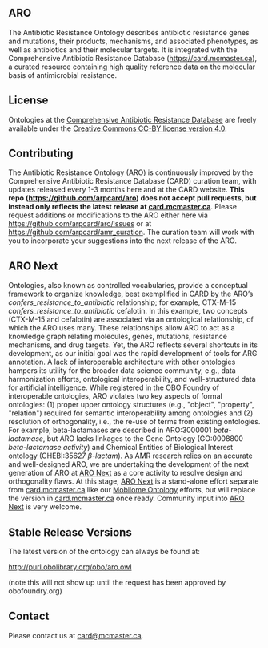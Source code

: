 ## ARO

The Antibiotic Resistance Ontology describes antibiotic resistance genes and mutations, their products, mechanisms, and associated phenotypes, as well as antibiotics and their molecular targets. It is integrated with the Comprehensive Antibiotic Resistance Database (https://card.mcmaster.ca), a curated resource containing high quality reference data on the molecular basis of antimicrobial resistance.

## License

Ontologies at the [Comprehensive Antibiotic Resistance Database](https://card.mcmaster.ca/download) are freely available under the [Creative Commons CC-BY license version 4.0](LICENSE).

## Contributing

The Antibiotic Resistance Ontology (ARO) is continuously improved by the Comprehensive Antibiotic Resistance Database (CARD) curation team, with updates released every 1-3 months here and at the CARD website. **This repo (https://github.com/arpcard/aro) does not accept pull requests, but instead only reflects the latest release at [card.mcmaster.ca](https://card.mcmaster.ca)**. Please request additions or modifications to the ARO either here via https://github.com/arpcard/aro/issues or at https://github.com/arpcard/amr_curation. The curation team will work with you to incorporate your suggestions into the next release of the ARO.

## ARO Next

Ontologies, also known as controlled vocabularies, provide a conceptual framework to organize knowledge, best exemplified in CARD by the ARO’s *confers_resistance_to_antibiotic* relationship; for example, CTX-M-15 *confers_resistance_to_antibiotic* cefalotin. In this example, two concepts (CTX-M-15 and cefalotin) are associated via an ontological relationship, of which the ARO uses many. These relationships allow ARO to act as a knowledge graph relating molecules, genes, mutations, resistance mechanisms, and drug targets. Yet, the ARO reflects several shortcuts in its development, as our initial goal was the rapid development of tools for ARG annotation. A lack of interoperable architecture with other ontologies hampers its utility for the broader data science community, e.g., data harmonization efforts, ontological interoperability, and well-structured data for artificial intelligence. While registered in the OBO Foundry of interoperable ontologies, ARO violates two key aspects of formal ontologies: (1) proper upper ontology structures (e.g., "object", "property", "relation") required for semantic interoperability among ontologies and (2) resolution of orthogonality, i.e., the re-use of terms from existing ontologies. For example, beta-lactamases are described in ARO:3000001 *beta-lactamase*, but ARO lacks linkages to the Gene Ontology (GO:0008800 *beta-lactamase activity*) and Chemical Entities of Biological Interest ontology (CHEBI:35627 *β-lactam*). As AMR research relies on an accurate and well-designed ARO, we are undertaking the development of the next generation of ARO at [ARO Next](https://github.com/arpcard/aro-next) as a core activity to resolve design and orthogonality flaws. At this stage, [ARO Next](https://github.com/arpcard/aro-next) is a stand-alone effort separate from [card.mcmaster.ca](https://card.mcmaster.ca) like our [Mobilome Ontology](https://github.com/arpcard/mobio) efforts, but will replace the version in [card.mcmaster.ca](https://card.mcmaster.ca) once ready. Community input into [ARO Next](https://github.com/arpcard/aro-next) is very welcome.

## Stable Release Versions

The latest version of the ontology can always be found at:

http://purl.obolibrary.org/obo/aro.owl

(note this will not show up until the request has been approved by obofoundry.org)

## Contact

Please contact us at card@mcmaster.ca.
